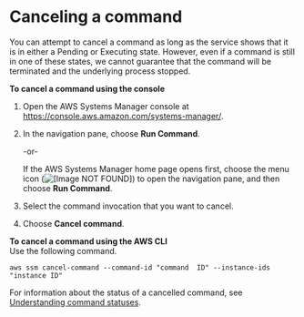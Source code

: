 # Canceling a command<a name="rc-cancel"></a>

You can attempt to cancel a command as long as the service shows that it is in either a Pending or Executing state\. However, even if a command is still in one of these states, we cannot guarantee that the command will be terminated and the underlying process stopped\. 

**To cancel a command using the console**

1. Open the AWS Systems Manager console at [https://console\.aws\.amazon\.com/systems\-manager/](https://console.aws.amazon.com/systems-manager/)\.

1. In the navigation pane, choose **Run Command**\.

   \-or\-

   If the AWS Systems Manager home page opens first, choose the menu icon \(![\[Image NOT FOUND\]](http://docs.aws.amazon.com/systems-manager/latest/userguide/images/menu-icon-small.png)\) to open the navigation pane, and then choose **Run Command**\.

1. Select the command invocation that you want to cancel\.

1. Choose **Cancel command**\.

**To cancel a command using the AWS CLI**  
Use the following command\.

```
aws ssm cancel-command --command-id "command  ID" --instance-ids "instance ID"
```

For information about the status of a cancelled command, see [Understanding command statuses](monitor-commands.md)\.
